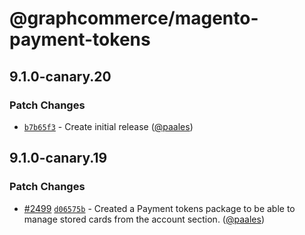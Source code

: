 # @graphcommerce/magento-payment-tokens

## 9.1.0-canary.20

### Patch Changes

- [`b7b65f3`](https://github.com/graphcommerce-org/graphcommerce/commit/b7b65f3e2ced4f2907b3a752b2230f19006fb9ae) - Create initial release ([@paales](https://github.com/paales))

## 9.1.0-canary.19

### Patch Changes

- [#2499](https://github.com/graphcommerce-org/graphcommerce/pull/2499) [`d06575b`](https://github.com/graphcommerce-org/graphcommerce/commit/d06575babfc10d172d16107a4ea29f245e18f387) - Created a Payment tokens package to be able to manage stored cards from the account section. ([@paales](https://github.com/paales))
